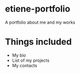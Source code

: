 # etiene-portfolio

A portfolio about me and my works

# Things included

- My bio
- List of my projects
- My contacts

